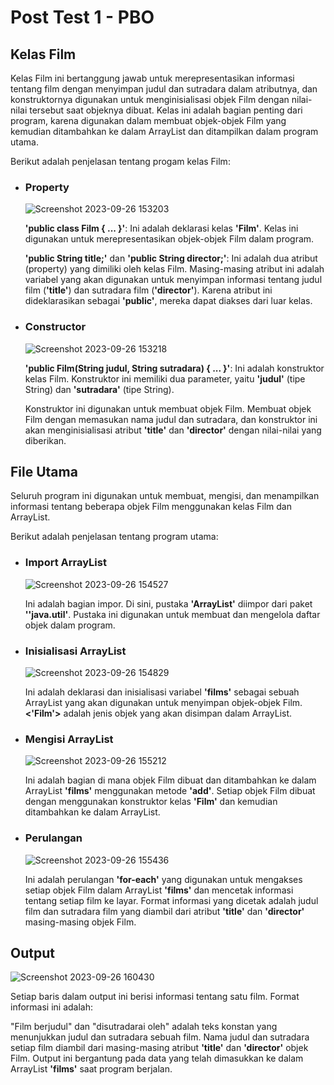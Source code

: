 # Post Test 1 - PBO

## Kelas Film
Kelas Film ini bertanggung jawab untuk merepresentasikan informasi tentang film dengan menyimpan judul dan sutradara dalam atributnya, dan konstruktornya digunakan untuk menginisialisasi objek Film dengan nilai-nilai tersebut saat objeknya dibuat. Kelas ini adalah bagian penting dari program, karena digunakan dalam membuat objek-objek Film yang kemudian ditambahkan ke dalam ArrayList dan ditampilkan dalam program utama.

Berikut adalah penjelasan tentang progam kelas Film:

- ### Property
  ![Screenshot 2023-09-26 153203](https://github.com/mhnbl/pbo-post-teast1/assets/125839542/da2727bb-fba1-488f-9970-c3aede337764)

  **'public class Film { ... }'**: Ini adalah deklarasi kelas **'Film'**. Kelas ini digunakan untuk merepresentasikan objek-objek Film dalam program.

  **'public String title;'** dan **'public String director;'**: Ini adalah dua atribut (property) yang dimiliki oleh kelas Film. Masing-masing atribut ini adalah variabel yang akan digunakan untuk menyimpan informasi tentang judul film (**'title'**) dan sutradara film (**'director'**). Karena atribut ini dideklarasikan sebagai **'public'**, mereka dapat diakses dari luar kelas.

- ### Constructor
  
  ![Screenshot 2023-09-26 153218](https://github.com/mhnbl/pbo-post-teast1/assets/125839542/91dec59c-242a-48e7-b264-6ba7d44dfe98)

  **'public Film(String judul, String sutradara) { ... }'**: Ini adalah konstruktor kelas Film. Konstruktor ini memiliki dua parameter, yaitu **'judul'** (tipe String) dan **'sutradara'** (tipe String).

  Konstruktor ini digunakan untuk membuat objek Film. Membuat objek Film dengan memasukan nama judul dan sutradara, dan konstruktor ini akan menginisialisasi atribut **'title'** dan **'director'** dengan nilai-nilai yang diberikan.

## File Utama
Seluruh program ini digunakan untuk membuat, mengisi, dan menampilkan informasi tentang beberapa objek Film menggunakan kelas Film dan ArrayList.

Berikut adalah penjelasan tentang program utama:

- ### Import ArrayList
  
  ![Screenshot 2023-09-26 154527](https://github.com/mhnbl/pbo-post-teast1/assets/125839542/1186046e-5d1f-42a2-aeb9-c99249211794)

  Ini adalah bagian impor. Di sini, pustaka **'ArrayList'** diimpor dari paket **''java.util'**. Pustaka ini digunakan untuk membuat dan mengelola daftar objek dalam program.

- ### Inisialisasi ArrayList

  ![Screenshot 2023-09-26 154829](https://github.com/mhnbl/pbo-post-teast1/assets/125839542/88843fad-58cb-4175-a774-3d7369f7078c)

  Ini adalah deklarasi dan inisialisasi variabel **'films'** sebagai sebuah ArrayList yang akan digunakan untuk menyimpan objek-objek Film. **<'Film'>** adalah jenis objek yang akan disimpan dalam ArrayList.

- ### Mengisi ArrayList

  ![Screenshot 2023-09-26 155212](https://github.com/mhnbl/pbo-post-teast1/assets/125839542/75875746-6e3b-478e-b732-cdc0b8fbdec4)

  Ini adalah bagian di mana objek Film dibuat dan ditambahkan ke dalam ArrayList **'films'** menggunakan metode **'add'**. Setiap objek Film dibuat dengan menggunakan konstruktor kelas **'Film'** dan kemudian ditambahkan ke dalam ArrayList.

- ### Perulangan

  ![Screenshot 2023-09-26 155436](https://github.com/mhnbl/pbo-post-teast1/assets/125839542/7e4a072d-9bc8-434d-935b-9e21b28947ff)

  Ini adalah perulangan **'for-each'** yang digunakan untuk mengakses setiap objek Film dalam ArrayList **'films'** dan mencetak informasi tentang setiap film ke layar. Format informasi yang dicetak adalah judul film dan sutradara film yang diambil dari atribut **'title'** dan **'director'** masing-masing objek Film.

## Output

![Screenshot 2023-09-26 160430](https://github.com/mhnbl/pbo-post-teast1/assets/125839542/ac341e1a-3490-4730-b3ea-8ff69b2515f8)

Setiap baris dalam output ini berisi informasi tentang satu film. Format informasi ini adalah:

"Film berjudul" dan "disutradarai oleh" adalah teks konstan yang menunjukkan judul dan sutradara sebuah film. Nama judul dan sutradara setiap film diambil dari masing-masing atribut **'title'** dan **'director'** objek Film. Output ini bergantung pada data yang telah dimasukkan ke dalam ArrayList **'films'** saat program berjalan.
